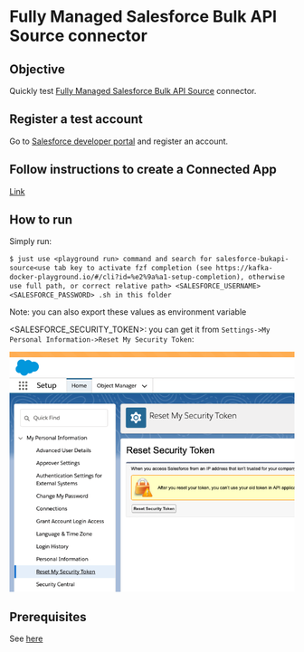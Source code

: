 # Fully Managed Salesforce Bulk API Source connector



## Objective

Quickly test [Fully Managed Salesforce Bulk API Source](https://docs.confluent.io/cloud/current/connectors/cc-salesforce-bulk-api-source.html) connector.



## Register a test account

Go to [Salesforce developer portal](https://developer.salesforce.com/signup/) and register an account.

## Follow instructions to create a Connected App

[Link](https://docs.confluent.io/current/connect/kafka-connect-salesforce/bukapis/salesforce_bukapi_source_connector_quickstart.html#salesforce-account)

## How to run

Simply run:

```
$ just use <playground run> command and search for salesforce-bukapi-source<use tab key to activate fzf completion (see https://kafka-docker-playground.io/#/cli?id=%e2%9a%a1-setup-completion), otherwise use full path, or correct relative path> <SALESFORCE_USERNAME> <SALESFORCE_PASSWORD> .sh in this folder
```

Note: you can also export these values as environment variable

<SALESFORCE_SECURITY_TOKEN>: you can get it from `Settings->My Personal Information->Reset My Security Token`:

![security token](Screenshot1.png)


## Prerequisites

See [here](https://kafka-docker-playground.io/#/how-to-use?id=%f0%9f%8c%a4%ef%b8%8f-confluent-cloud-examples)